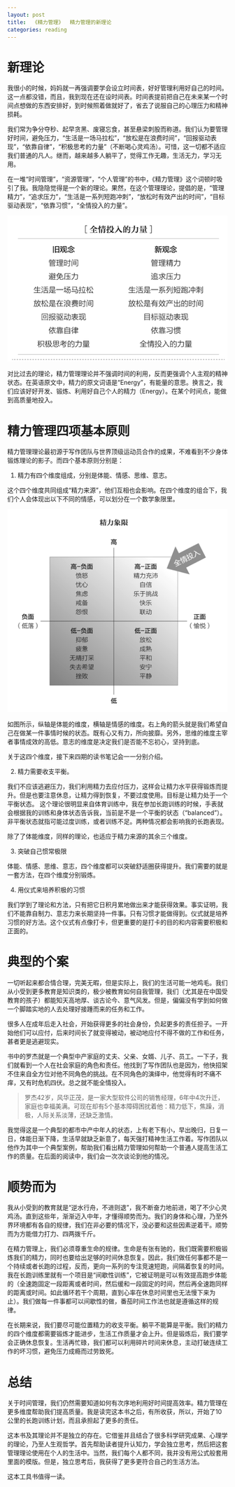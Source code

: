 ```yaml
---
layout: post
title:  《精力管理》  精力管理的新理论
categories: reading
---
```


# 新理论

我很小的时候，妈妈就一再强调要学会设立时间表，好好管理利用好自己的时间。这一点都没错，而且，我到现在还在设时间表。时间表提前把自己在未来某一个时间点想做的东西安排好，到时候照着做就好了，省去了说服自己的心理压力和精神损耗。

我们常为争分夺秒、起早贪黑、废寝忘食，甚至悬梁刺股而称道。我们认为要管理好时间，避免压力，“生活是一场马拉松”，“放松是在浪费时间”，“回报驱动表现”，“依靠自律”，“积极思考的力量”（不断喝心灵鸡汤）。可惜，这一切都不适应我们普通的凡人。继而，越来越多人躺平了，觉得工作无趣，生活无力，学习无用。

在一堆“时间管理”，“资源管理”，“个人管理”的书中，《精力管理》这个词顿时吸引了我。我隐隐觉得是一个新的理论。果然，在这个管理理论，提倡的是，“管理精力”，“追求压力”，“生活是一系列短跑冲刺”，“放松时有效产出的时间”，“目标驱动表现”，“依靠习惯”，“全情投入的力量”。

![精力管理-新理论](/assets/%E7%B2%BE%E5%8A%9B%E7%AE%A1%E7%90%86-%E6%96%B0%E7%90%86%E8%AE%BA.png)

对比过去的理论，精力管理理论并不强调时间的利用，反而更强调个人主观的精神状态。在英语原文中，精力的原文词语是“Energy”，有能量的意思。换言之，我们应该好好开发、锻炼、利用好自己个人的精力（Energy）。在某个时间点，能做到高质量地投入。

# 精力管理四项基本原则

精力管理理论最初源于写作团队与世界顶级运动员合作的成果，不难看到不少身体锻炼理论的影子。而四个基本原则分别是：

1. 精力有四个维度组成，分别是体能、情感、思维、意志。

这个四个维度共同组成“精力来源”，他们互相也会影响。在四个维度的组合下，我们个人会体现出以下不同的情感，可以划分在一个数学象限里。

![精力管理-精力象限](/assets/%E7%B2%BE%E5%8A%9B%E7%AE%A1%E7%90%86-%E7%B2%BE%E5%8A%9B%E8%B1%A1%E9%99%90.png)

如图所示，纵轴是体能的维度，横轴是情感的维度。右上角的箭头就是我们希望自己在做某一件事情时候的状态。既有心又有力，所向披靡。另外，思维的维度主宰者事情成效的高低。意志的维度是决定我们是否能不忘初心，坚持到底。

关于这四个维度，接下来四期的读书笔记会一一分别介绍。

2. 精力需要收支平衡。

我们不应该逃避压力，我们利用精力去应付压力，这样会让精力水平获得锻炼而提升。但是也要注意休息，让精力得到恢复，不要过度使用。目标是让精力处于一个平衡状态。 这个理论很明显来自体育训练中，我在参加长跑训练的时候，手表就会根据我的训练和身体状态告诉我，当前是不是一个平衡的状态（“balanced”）。非平衡状态就指可能过度训练，或者训练不足。两种情况都会影响我的长跑表现。

除了了体能维度，同样的理论，也适应于精力来源的其余三个维度。

3. 突破自己惯常极限

体能、情感、思维、意志，四个维度都可以突破舒适圈获得提升。我们需要的就是一套方法，在四个维度分别锻炼。

4. 用仪式来培养积极的习惯

我们学到了理论和方法，只有把它日积月累地做出来才能获得效果。事实证明，我们不能靠自制力、意志力来长期坚持一件事。只有习惯才能做得到。仪式就是培养习惯的好方法。这个仪式有点像打卡，但更重要的是打卡的目的和内容需要积极和正面的。

# 典型的个案

一切听起来都合情合理，完美无暇，但是实际上，我们的生活可能一地鸡毛。我们从小受到更多教育是知识类的，极少被教育如何自我管理，我们（尤其是在中国受教育的孩子）都能知天高地厚、谈古论今、意气风发。但是，偏偏没有学到如何做一个脚踏实地的人去处理好接踵而来的任务和工作。

很多人在成年后走入社会，开始获得更多的社会身份，负起更多的责任担子。一开始他们可以应付，后来时间长了就变得被动，被动地应付不得不做的工作和任务，甚者更是逃避现实。

书中的罗杰就是一个典型中产家庭的丈夫、父亲、女婿、儿子、员工。一下子，我们就看到一个人在社会家庭的角色和责任。他找到了写作团队也是因为，他快招架不住来自全方位对他不同角色的挑战。在不同角色的演绎中，他觉得有时不痛不痒，又有时危机四伏。总之就不能全情投入。

> 罗杰42岁，风华正茂，是一家大型软件公司的销售经理，6年中4次升迁，家庭也幸福美满。可现在却有5个基本障碍困扰着他：精力低下，焦躁，消极，人际关系淡薄，还缺乏激情。

我觉得这是一个典型的都市中产中年人的状态，上有老下有小，早出晚归，日复一日，体能日渐下降，生活早就缺乏新意了，每天强打精神生活工作着。写作团队以他作为其中一个典型案例，帮助我们看出精力管理如何帮助一个普通人提高生活工作的质量。在后面的阅读中，我们会一次次谈论到他的情况。

# 顺势而为

我从小受到的教育就是“逆水行舟，不进则退”，我不断奋力地前进，喝了不少心灵鸡汤。直到这些年，渐渐迈入中年，才懂得顺势而为。我们的身体和心理，乃至外界环境都有各自的规律，我们在非必要的情况下，没必要和这些因素逆着干。顺势而为方能借力打力、四两拨千斤。

在精力管理上，我们必须尊重生命的规律。生命是有张有驰的，我们既需要积极锻炼我们的精力，同时也要给出足够的时间休息恢复。因此，我们做任何事都不是一个持续或者长跑的过程，反而，更向一系列的专注竞速短跑，间隔着恢复的时间。我在长跑训练里就有一个项目是“间歇性训练”，它被证明是可以有效提高跑步体能的（全速跑固定一段距离或者时间，然后缓和一段固定的时间，然后再全速跑同样的距离或时间。如此循环若干个周期，直到心率在休息时间里也无法慢下来为止）。我们做每一件事都可以间歇性的做，番茄时间工作法也就是遵循这样的规律。

在长期来说，我们要尽可能位置精力的收支平衡。躺平不能算是平衡。我们的精力的四个维度都需要锻炼才能进步，生活工作质量才会上升。但是锻炼后，我们要学会正确休息恢复。生活再忙碌，我们都可以利用碎片时间来休息，主动打破连续工作的坏习惯，避免压力成瘾而过劳致死。
 

# 总结

关于时间管理，我们仍然需要知道如何有次序地利用好时间提高效率。精力管理在更多维度帮助我们提高质量。我是读完这本书之后，有所收获，所以，开始了10公里的长跑训练计划，而且承担起了更多的责任。

这本书及其理论并不是独立的存在。它借鉴并且结合了很多科学研究成果、心理学的理论，乃至人生观哲学。首先帮助读者提升认知力，学会独立思考，然后把这套管理理论使用在个人的生活中。当然，我们每个人都不同，我并没有用公式般套用里面的模版。但是，独立思考后，我获得了更多更符合自己的生活方法。

这本工具书值得一读。
<!--stackedit_data:
eyJoaXN0b3J5IjpbLTI4Nzg4Mzc1OSwxMTg3MTU3OTI2LC0xMj
M1Mzg5MzU5LC0yMTIwMzU1MDU5LDQwOTk0MDY0Nl19
-->